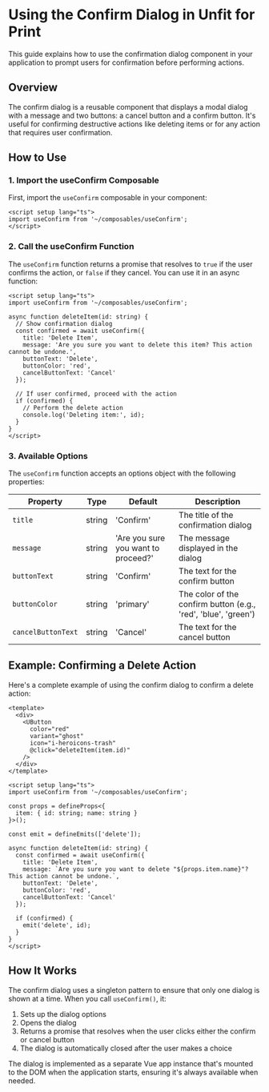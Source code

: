 # Using the Confirm Dialog in Unfit for Print

This guide explains how to use the confirmation dialog component in your application to prompt users for confirmation before performing actions.

## Overview

The confirm dialog is a reusable component that displays a modal dialog with a message and two buttons: a cancel button and a confirm button. It's useful for confirming destructive actions like deleting items or for any action that requires user confirmation.

## How to Use

### 1. Import the useConfirm Composable

First, import the `useConfirm` composable in your component:

```vue
<script setup lang="ts">
import useConfirm from '~/composables/useConfirm';
</script>
```

### 2. Call the useConfirm Function

The `useConfirm` function returns a promise that resolves to `true` if the user confirms the action, or `false` if they cancel. You can use it in an async function:

```vue
<script setup lang="ts">
import useConfirm from '~/composables/useConfirm';

async function deleteItem(id: string) {
  // Show confirmation dialog
  const confirmed = await useConfirm({
    title: 'Delete Item',
    message: 'Are you sure you want to delete this item? This action cannot be undone.',
    buttonText: 'Delete',
    buttonColor: 'red',
    cancelButtonText: 'Cancel'
  });

  // If user confirmed, proceed with the action
  if (confirmed) {
    // Perform the delete action
    console.log('Deleting item:', id);
  }
}
</script>
```

### 3. Available Options

The `useConfirm` function accepts an options object with the following properties:

| Property | Type | Default | Description |
|----------|------|---------|-------------|
| `title` | string | 'Confirm' | The title of the confirmation dialog |
| `message` | string | 'Are you sure you want to proceed?' | The message displayed in the dialog |
| `buttonText` | string | 'Confirm' | The text for the confirm button |
| `buttonColor` | string | 'primary' | The color of the confirm button (e.g., 'red', 'blue', 'green') |
| `cancelButtonText` | string | 'Cancel' | The text for the cancel button |

## Example: Confirming a Delete Action

Here's a complete example of using the confirm dialog to confirm a delete action:

```vue
<template>
  <div>
    <UButton 
      color="red" 
      variant="ghost" 
      icon="i-heroicons-trash" 
      @click="deleteItem(item.id)"
    />
  </div>
</template>

<script setup lang="ts">
import useConfirm from '~/composables/useConfirm';

const props = defineProps<{
  item: { id: string; name: string }
}>();

const emit = defineEmits(['delete']);

async function deleteItem(id: string) {
  const confirmed = await useConfirm({
    title: 'Delete Item',
    message: `Are you sure you want to delete "${props.item.name}"? This action cannot be undone.`,
    buttonText: 'Delete',
    buttonColor: 'red',
    cancelButtonText: 'Cancel'
  });

  if (confirmed) {
    emit('delete', id);
  }
}
</script>
```

## How It Works

The confirm dialog uses a singleton pattern to ensure that only one dialog is shown at a time. When you call `useConfirm()`, it:

1. Sets up the dialog options
2. Opens the dialog
3. Returns a promise that resolves when the user clicks either the confirm or cancel button
4. The dialog is automatically closed after the user makes a choice

The dialog is implemented as a separate Vue app instance that's mounted to the DOM when the application starts, ensuring it's always available when needed.